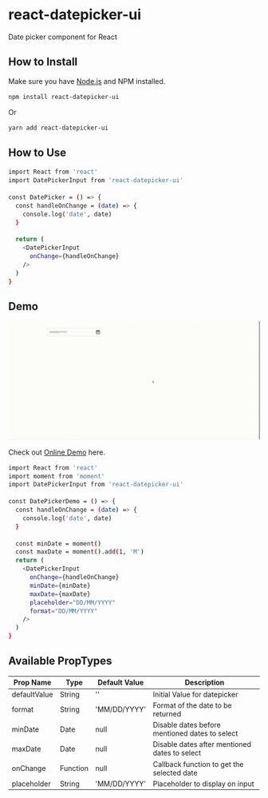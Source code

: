 # react-datepicker-ui

Date picker component for React

## How to Install

Make sure you have [Node.js](http://nodejs.org/) and NPM installed.

```sh
npm install react-datepicker-ui
```

Or

```sh
yarn add react-datepicker-ui
```

## How to Use

```sh
import React from 'react'
import DatePickerInput from 'react-datepicker-ui'

const DatePicker = () => {
  const handleOnChange = (date) => {
    console.log('date', date)
  }

  return (
    <DatePickerInput
      onChange={handleOnChange}
    />
  )
}
```

## Demo

![Datepicker Demo](https://github.com/Santhosh1392/react-datepicker-ui/blob/main/demo/demo.gif)

Check out [Online Demo](https://korimi.in/projects) here.

```sh
import React from 'react'
import moment from 'moment'
import DatePickerInput from 'react-datepicker-ui'

const DatePickerDemo = () => {
  const handleOnChange = (date) => {
    console.log('date', date)
  }

  const minDate = moment()
  const maxDate = moment().add(1, 'M')
  return (
    <DatePickerInput
      onChange={handleOnChange}
      minDate={minDate}
      maxDate={maxDate}
      placeholder="DD/MM/YYYY"
      format="DD/MM/YYYY"
    />
  )
}
```

## Available PropTypes

| Prop Name    | Type     | Default Value | Description                                             |
| ------------ | -------- | ------------- | ------------------------------------------------------- |
| defaultValue | String   | ''            | Initial Value for datepicker                            |
| format       | String   | 'MM/DD/YYYY'  | Format of the date to be returned                       |
| minDate      | Date     |  null         | Disable dates before mentioned dates to select          |
| maxDate      | Date     |  null         | Disable dates after mentioned dates to select           |
| onChange     | Function | null          | Callback function to get the selected date              | 
| placeholder  | String   | 'MM/DD/YYYY'  | Placeholder to display on input                         |

